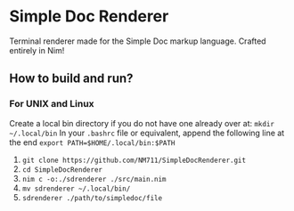 # Simple Doc Renderer

Terminal renderer made for the Simple Doc markup language. Crafted entirely in Nim!

## How to build and run?

### For UNIX and Linux

Create a local bin directory if you do not have one already over at: `mkdir ~/.local/bin`
In your `.bashrc` file or equivalent, append the following line at the end `export PATH=$HOME/.local/bin:$PATH`

1. `git clone https://github.com/NM711/SimpleDocRenderer.git`
2. `cd SimpleDocRenderer`
3. `nim c -o:./sdrenderer ./src/main.nim`
4. `mv sdrenderer ~/.local/bin/`
5. `sdrenderer ./path/to/simpledoc/file`
